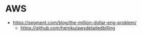 # AWS

- https://segment.com/blog/the-million-dollar-eng-problem/
  - https://github.com/heroku/awsdetailedbilling
